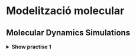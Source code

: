 # Modelització molecular

## Molecular Dynamics Simulations

<details>
<summary><strong>Show practise 1</strong></summary>

#### 1. Write code (preferrably a function or subroutine) to initialize the positions of particles in a sc lattice

The following function takes an integer M and a desnsiity of particles ro as input, and returns the particle array and the value of the simulation box L.

It generates an array containing the closest values to an input integer that satisfies the dimensions of an N x N x N sc lattice structure.

It prints a warning if the input integer does not satisfy the ideal dimensionality of the box, and computes the closest appropiate value.

**Sc lattice generation function**

```python
def sc_lattice(M, ro):
    N = int(
        round(M ** (1 / 3)) // 1
    )  # Nodes of the 3d cube for n particles. As it is an integer value, the rest of the particles won't be taken care of
    res = M - N ** 3
    if res != 0:
        print(
            "The number of particles does not correspond to a N x N x N cube\nThe simulation will use the closest integer value ("
            + str(N)
            + " x "
            + str(N)
            + " x "
            + str(N)
            + ")"
        )
    a = 1 / (ro ** (1 / 3))
    L = a * N
    particles = []
    for x in range(N):
        for y in range(N):
            for z in range(N):
                particles.append([x * a, y * a, z * a])
    return particles, L
```

Simmilarly, the following code returns a fcc lattice array. In this case, the condition it looks for is that the input corresponds to an 4 x N ^ 3 fcc lattice structure.

It prints a warning if the input integer does not satisfy the ideal dimensionality of the box, and computes the closest appropiate value.

**Fcc lattice generation function**

```python
def fcc_lattice(M, ro):
    N = int(
        round((M / 4) ** (1 / 3)) // 1
    )  # Nodes of the 3d cube for n particles. As it is an integer value, the rest of the particles won't be taken care of
    res = M - N ** 3 * 4
    if res != 0:
        print(
            "The number of particles does not correspond to a 4*N^3 fcc lattice\nThe simulation will use the closest integer value (4*"
            + str(N)
            + "^3)"
        )
    a = (4 / ro) ** (1 / 3)
    L = a * N
    particles = []
    for x in range(N):
        for y in range(N):
            for z in range(N):
                particles.append([x * a, y * a, z * a])
                particles.append([x * a, y * a + a / 2, z * a + a / 2])
                particles.append([x * a + a / 2, y * a + a / 2, z * a])
                particles.append([x * a + a / 2, y * a, z * a + a / 2])
    return particles, L
```

#### 2. Prepare a system of 216 particles in a sc lattice with reduced density ρ = 0.8. Visualize and generate a snapshot of the resulting configuration (call it initconf.tga).

In order to do so, we can directly call the previous function. In order to export the array as a .xyz readable file, I constructed a function that takes an array of particles and a title and outputs a .xyz file with its contents (always )

**Write to file function**

```python
def write_file(particles, filetype):
    n = len(particles)
    f = open(filetype + str(n) + ".xyz", "w")
    f.write(str(n) + "\n")
    f.write(filetype + str(n) + ".xyz\n")
    for particle in particles:
        string = ""
        for j in particle:
            string += str(j) + " "
        f.write("C " + string + "\n")
    f.close
```

Call both functions

```python
particles, L = sc_lattice(216, 0.8)
write_file(particles,"xyz/sc_lattice_")
particles, L = fcc_lattice(256, 0.8)
write_file(particles,"xyz/fcc_lattice_")
```

I then opened the generated file (fcc_lattice216.xyz) in jmol and got some snapshots from there

**Snapshots**

|                                                                                                                        |                                                                                                                             |
| :--------------------------------------------------------------------------------------------------------------------: | :-------------------------------------------------------------------------------------------------------------------------: |
|  <img width="1604" alt="sc lattice frontal view" src="./pr1/snapshots/sc_lattice_216_front.png"> sc lattice frontal view   |  <img width="1604" alt="sc lattice freehand view" src="./pr1/snapshots/sc_lattice_216_freeview.png"> sc lattice freehand view   |
| <img width="1604" alt="fcc lattice frontal view" src="./pr1/snapshots/fcc_lattice_256_front.png"> fcc lattice frontal view | <img width="1604" alt="fcc lattice freehand view" src="./pr1/snapshots/fcc_lattice_256_freeview.png"> fcc lattice freehand view |

#### 3. Write code (preferrably a function or subroutine) to calculate the energy of a system of N identical particles interacting through a Lennard-Jones potential..

The following function takes a particle array, a cutoff radious and the length of the simulation box which allows for conditionally apply periodic boudary conditions (L for periodic boundary consitions and 0 for non-periodic boundary conditions), and returns the value of the energy calculated with the Lennard-Jones equation.

In order to use this function, another is created to accound for boundary conditions, which is also presented below. This function works for both arrays of values or arraays of arrays.

**Energy calculation function**

```python
def calculate_energy(particles, cutoff, L):
    energy = []
    for i in range(len(particles)):
        for j in range(i + 1, len(particles)):
            dist = distance(particles[i], particles[j], L)
            if dist < cutoff:
                energy.append(4 * (1 / dist ** 12 - 1 / dist ** 6))

    return energy
```

**Distance function which accounts for periodic conditions.**

```python
def distance(p1, p2, L):
    dist = 0
    dr = []
    if type(p1) == list:
        for i in range(len(p1)):
            di = p1[i] - p2[i]
            if di > L / 2:
                dr.append(di - L)
            elif di < -L / 2:
                dr.append(di + L)
            else:
                dr.append(di)
        for i in range(len(p1)):
            dist += (dr[i]) ** 2
    else:
        di = p1 - p2
        if di > L / 2:
            return di - L
        elif di < -L / 2:
            return di + L
        else:
            return di
    dist = dist ** (1 / 2)
    return dist
```

#### 4. For the system that you have prepared with 216 particles in a fcc lattice and reduced density ρ' = 0.8:

- #### Calculate the energy of the system (in reduced units) if no periodic boundary conditions are considered.Truncate the interactions using the following cutoff radii: rc/σ = 1.5, 2, 2.5, 3.
- #### Calculate the energy of the system (in reduced units) considering periodic boundary conditions. Truncate the interactions using the following cutoff radii: rc/σ = 1.5, 2, 2.5, 3.
- #### (extra) Do the same for a system of 256 particles in a fcc lattice with the same density (ρ' = 0.8).

The following code calls the previous functions and outputs the result on the console.

**Script for computing the energies**

```python
from functions.particle_generation import sc_lattice, fcc_lattice
from functions.system_functions import calculate_energy
from functions.math_functions import vector_module


particles, L = sc_lattice(216, 0.8)
print("sc lattice for " + str(len(particles)) + " particles")
print("Lennard-Jones potential energy (no perdiodic boundary conditions)")
for i in [1.5, 2, 2.5, 3]:
    print("cutoff: ", i, " energy: ", vector_module(calculate_energy(particles, i, 0)))
print("Lennard-Jones potential energy (perdiodic boundary conditions)")
for i in [1.5, 2, 2.5, 3]:
    print("cutoff: ", i, " energy: ", vector_module(calculate_energy(particles, i, L)))


particles, L = fcc_lattice(216, 0.8)
print("\nfcc lattice for " + str(len(particles)) + " particles")
print("Lennard-Jones potential energy (no perdiodic boundary conditions)")
for i in [1.5, 2, 2.5, 3]:
    print("cutoff: ", i, " energy: ", vector_module(calculate_energy(particles, i, 0)))
print("Lennard-Jones potential energy (perdiodic boundary conditions)")
for i in [1.5, 2, 2.5, 3]:
    print("cutoff: ", i, " energy: ", vector_module(calculate_energy(particles, i, L)))

```

**Output**

```raw
sc lattice for 216 particles
Lennard-Jones potential energy (no perdiodic boundary conditions)
cutoff:  1.5  energy:  -497.66400000000465
cutoff:  2  energy:  -808.9076762688603
cutoff:  2.5  energy:  -855.3550813248413
cutoff:  3  energy:  -869.5351636293691
Lennard-Jones potential energy (perdiodic boundary conditions)
cutoff:  1.5  energy:  -597.1968000000053
cutoff:  2  energy:  -1058.717392592579
cutoff:  2.5  energy:  -1137.190561693361
cutoff:  3  energy:  -1167.8195394711365
The number of particles does not correspond to a 4*N^3 fcc lattice
The simulation will use the closest integer value (4*4^3)

fcc lattice for 256 particles
Lennard-Jones potential energy (no perdiodic boundary conditions)
cutoff:  1.5  energy:  -1023.5904000000145
cutoff:  2  energy:  -1112.0640000000128
cutoff:  2.5  energy:  -1211.893135802499
cutoff:  3  energy:  -1231.6085030178533
Lennard-Jones potential energy (perdiodic boundary conditions)
cutoff:  1.5  energy:  -1336.9344000000208
cutoff:  2  energy:  -1454.8992000000364
cutoff:  2.5  energy:  -1629.3751045268143
cutoff:  3  energy:  -1666.8110121889542

```

</details>
